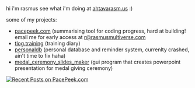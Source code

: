 hi i'm rasmus see what i'm doing at [ahtavarasm.us](https://ahtavarasm.us) :)

some of my projects:
- [pacepeek.com](https://pacepeek.com) (summarising tool for coding progress, hard at building! email me for early access at [r@rasmusmultiverse.com](tab:mailto:r@rasmusmultiverse.com)
- [tlog.training](https://github.com/ahtavarasmus/tlog) (training diary)
- [personaldb](https://github.com/ahtavarasmus/personaldb) (personal database and reminder system, currenlty crashed, ain't time to fix haha)
- [medal_ceremony_slides_maker](https://github.com/ahtavarasmus/medal_cerenomy_slides_maker) (gui program that creates powerpoint presentation for medal giving ceremony)


[![Recent Posts on PacePeek.com](https://pacepeek.com/widget_svg/ahtavarasmus/2?fill_color=232626&stroke_color=0a8eb0&text_color=ffffff)](https://pacepeek.com/ahtavarasmus)
